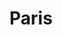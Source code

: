 # Paris 
<!DOCTYPE html>
<html lang="en-IN" dir="ltr">
  <head>
    <title>Do you wanna go out with me?</title>
    <meta charset="utf-8">
    <meta name="author" content="SidPro"/>
    <meta name="viewport" content="width=device-width,initial-scale=1.0"/>
    <meta name="description" content="Do you wanna go out with me? A website to invite your friend to walk by Ali_gk88 online learning platform."/>
    <meta name="keywords" content="Do you wanna go out with me,A website to invite your lover for a date,Collegeek,Collegeek.com,learning programing,programming tutorial,tools,Live_DHTML,Convertor,microprocessor"/>
    <link rel="stylesheet" href="./style.css">
    <!-- icons -->
    <link rel="apple-touch-icon" sizes="57x57" href="image/icons/favicon-57x57.png">
    <link rel="apple-touch-icon" sizes="60x60" href="image/icons/favicon-60x60.png">
    <link rel="apple-touch-icon" sizes="72x72" href="image/icons/favicon-72x72.png">
    <link rel="apple-touch-icon" sizes="76x76" href="image/icons/favicon-76x76.png">
    <link rel="apple-touch-icon" sizes="114x114" href="image/icons/favicon-114x114.png">
    <link rel="apple-touch-icon" sizes="120x120" href="image/icons/favicon-120x120.png">
    <link rel="apple-touch-icon" sizes="144x144" href="image/icons/favicon-144x144.png">
    <link rel="apple-touch-icon" sizes="152x152" href="image/icons/favicon-152x152.png">
    <link rel="apple-touch-icon" sizes="180x180" href="image/icons/favicon-180x180.png">
    <link rel="icon" type="image/png" sizes="16x16" href="image/icons/favicon-16x16.png">
    <link rel="icon" type="image/png" sizes="32x32" href="image/icons/favicon-32x32.png">
    <link rel="icon" type="image/png" sizes="96x96" href="image/icons/favicon-96x96.png">
    <link rel="icon" type="image/png" sizes="192x192" href="image/icons/favicon-192x192.png">
    <link rel="shortcut icon" type="image/x-icon" href="image/icons/favicon.ico">
    <link rel="icon" type="image/x-icon" href="image/icons/favicon.ico">
    <meta name="msapplication-TileColor" content="#ffffff">
    <meta name="msapplication-TileImage" content="image/icons/favicon-144x144.png">
    <meta name="msapplication-config" content="image/icons/browserconfig.xml">
    <link rel="manifest" href="image/icons/manifest.json">
    <!-- icons -->
	<!-- Global site tag (gtag.js) - Google Analytics -->
    <script async src="https://www.googletagmanager.com/gtag/js?id=G-3EWCZHDCG9"></script>
    <script>
      window.dataLayer = window.dataLayer || [];
      function gtag(){dataLayer.push(arguments);}
      gtag('js', new Date());

      gtag('config', 'G-3EWCZHDCG9');
    </script>
  </head>
  <body>
        <div id="ask" class="container">
            <div >
                <h1 class = "header_text">Johnny do you wanna go out with me?</h1>
            </div>
            <div class="gif_container">
                <img src="image/ask.gif" alt="Cute animated illustration">
            </div>
            <div class = "buttons">
                <button class="btn" id = "yesButton" onclick="nextPage()">Yes</button>
                <button class="btn" id="noButton" onmouseover="moveButton()" onclick="moveButton()">No</button>
            </div>
            <video id="novideo" width="0" height="0" controls>
                <source src="image/SadMoment.mp4" 
                   type="video/mp4">
            </video>
        </div>
        <div id="ans" class="container">
            <div >
                <h1 class = "header_text">Yeeeyyyy!!</h1>
            </div>
            <div class="gif_container">
                <img src="image/ans.gif" alt="Cute animated illustration">
            </div>
            <div class="gif_container qrimage">
                <img src="image/siddharth_gabu_qr.png" onclick="window.open('https://www.instagram.com/ali_gk88/?igshid=YmMyMTA2M2Y%3D')" alt="Insta Profile QR code">
            </div>
            <video id="ansvideo" width="0" height="0" controls>
                <source src="image/KidsCheering.mp4" 
                   type="video/mp4">
            </video>
        </div>
    </body> 
    <script>

        var debounce = function(fn, t = 1000) {
            let timer;
            return function(...args) {
                clearTimeout(timer);
                timer = setTimeout(() => fn(...args), t);
            }
        };


        function playAudio()
        {
            document.getElementById('novideo').play();
        }

        function nextPage() {
            //window.location.href = "yes.html";
            document.getElementById('ans').style.display = 'block';
            document.getElementById('ask').style.display = 'none';
            document.getElementById('novideo').pause();
            document.getElementById('ansvideo').play();
        }

        function moveButton() {
            var x = Math.random() * (window.innerWidth - document.getElementById('noButton').offsetWidth);
            var y = Math.random() * (window.innerHeight - document.getElementById('noButton').offsetHeight);
            document.getElementById('noButton').style.left = `${x}px`;
            document.getElementById('noButton').style.top = `${y}px`;
            playAudio();
        }

    </script> 
</html>
